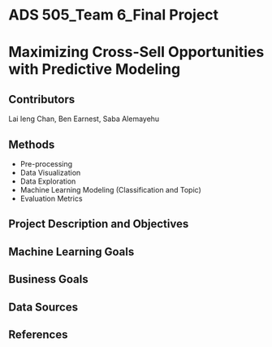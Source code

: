 # ADS 505_Team 6_Final Project 
# Maximizing Cross-Sell Opportunities with Predictive Modeling
## Contributors
Lai Ieng Chan, Ben Earnest, Saba Alemayehu
## Methods  
* Pre-processing 
* Data Visualization
* Data Exploration 
* Machine Learning Modeling (Classification and Topic)
* Evaluation Metrics
## Project Description and Objectives
## Machine Learning Goals 
## Business Goals
## Data Sources
## References
